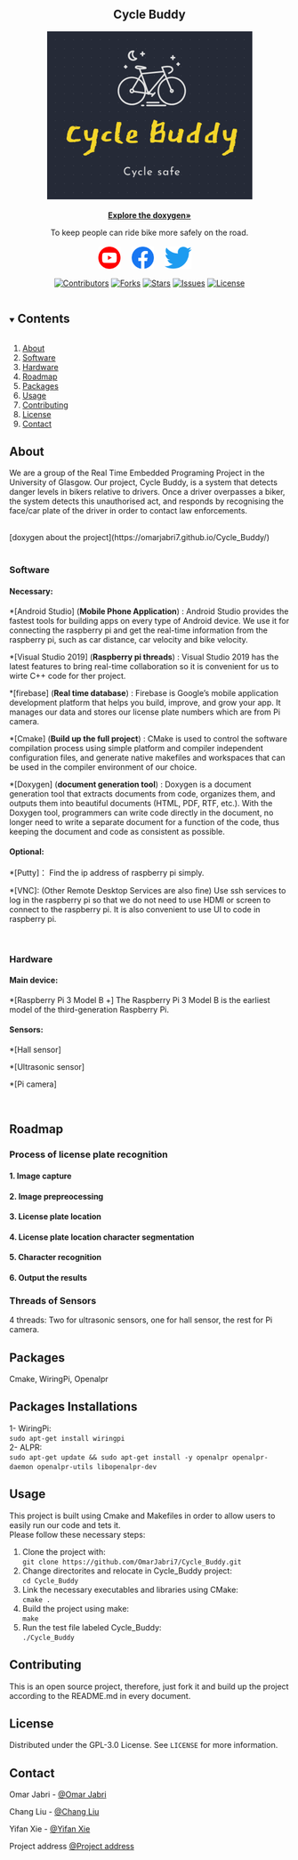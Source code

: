 <h2 align="center">Cycle Buddy</h2>  
<p align="center">
  <a href="https://github.com/OmarJabri7/Cycle_Buddy">
    <img src="https://github.com/Yifan-Xie/Image/blob/Cycle_Buddy/pictures/Logo.png" alt="Logo" >
  </a>
    <br />
    <br />
    <a href="https://omarjabri7.github.io/Cycle_Buddy/"><strong>Explore the doxygen»</strong></a>  
  <p align="center">
    To keep people can ride bike more safely on the road.
    <br />
    <br />
    <a href="https://www.youtube.com/channel/UC4mHw6LXU8YYIvdZxgI5Btw"><img height=40 src="Images/youtube_social_circle_red.png"></img></a>&nbsp;&nbsp;&nbsp;&nbsp;
    <a href=""><img height=40 src="Images/f_logo_RGB-Blue_1024.png"></img></a>&nbsp;&nbsp;&nbsp;&nbsp;
    <a href=""><img height=40 src="Images/2021%20Twitter%20logo%20-%20blue.png"></img></a>&nbsp;&nbsp;&nbsp;&nbsp;
    <br />

<div align="center">
  
[![Contributors](https://img.shields.io/github/contributors/OmarJabri7/Cycle_Buddy.svg?style=for-the-badge)](https://github.com/OmarJabri7/Cycle_Buddy/graphs/contributors)
[![Forks](https://img.shields.io/github/forks/OmarJabri7/Cycle_Buddy.svg?style=for-the-badge)](https://github.com/OmarJabri7/Cycle_Buddy/network/members)
[![Stars](https://img.shields.io/github/stars/OmarJabri7/Cycle_Buddy.svg?style=for-the-badge)](https://github.com/OmarJabri7/Cycle_Buddy/stargazers)
[![Issues](https://img.shields.io/github/issues/OmarJabri7/Cycle_Buddy.svg?style=for-the-badge)](https://github.com/OmarJabri7/Cycle_Buddy/issues)
[![License](https://img.shields.io/github/license/OmarJabri7/Cycle_Buddy.svg?style=for-the-badge)](https://github.com/OmarJabri7/Cycle_Buddy/blob/main/LICENSE)
</div>
  
<!-- TOC -->
<details open="open">
  <summary><h2 style="display: inline-block">Contents</h2></summary>
  <ol>
    <li><a href="#about">About</a>
    <li><a href="#software">Software</a></li>
    <li><a href="#hardware">Hardware</a></li>       
    </li>
    <li><a href="#roadmap">Roadmap</a></li>
    <li><a href="#Packages">Packages</a>
    <li><a href="#usage">Usage</a></li>
    <li><a href="#contributing">Contributing</a></li>
    <li><a href="#license">License</a></li>
    <li><a href="#contact">Contact</a></li>
  </ol>
</details>

<!-- Project descirption -->
## About
We are a group of the Real Time Embedded Programing Project in the University of Glasgow. Our project, Cycle Buddy, is a system that detects danger levels in bikers relative to drivers. Once a driver overpasses a biker, the system detects this unauthorised act, and responds by recognising the face/car plate of the driver in order to contact law enforcements.

<br />
[doxygen about the project](https://omarjabri7.github.io/Cycle_Buddy/)
<br />
<div align="center"> 
<br />  
</div>

### Software

#### Necessary:
*[Android Studio] (**Mobile Phone Application**) :
Android Studio provides the fastest tools for building apps on every type of Android device. We use it for connecting the raspberry pi and get the real-time information from the raspberry pi, such as car distance, car velocity and bike velocity.
 
*[Visual Studio 2019] (**Raspberry pi threads**) :
Visual Studio 2019 has the latest features to bring real-time collaboration so it is convenient for us to wirte C++ code for ther project.

*[firebase] (**Real time database**) :
Firebase is Google’s mobile application development platform that helps you build, improve, and grow your app. It manages our data and stores our license plate numbers which are from Pi camera.

*[Cmake] (**Build up the full project**) :
CMake is used to control the software compilation process using simple platform and compiler independent configuration files, and generate native makefiles and workspaces that can be used in the compiler environment of our choice.

*[Doxygen] (**document generation tool**) : 
Doxygen is a document generation tool that extracts documents from code, organizes them, and outputs them into beautiful documents (HTML, PDF, RTF, etc.).
With the Doxygen tool, programmers can write code directly in the document, no longer need to write a separate document for a function of the code, thus keeping the document and code as consistent as possible.

#### Optional: 
*[Putty]：
Find the ip address of raspberry pi simply. 

*[VNC]: (Other Remote Desktop Services are also fine) 
Use ssh services to log in the raspberry pi so that we do not need to use HDMI or screen to connect to the raspberry pi. It is also convenient to use UI to code in raspberry pi.
 
<br />

### Hardware
#### Main device:
*[Raspberry Pi 3 Model B +] 
The Raspberry Pi 3 Model B is the earliest model of the third-generation Raspberry Pi.

#### Sensors:
*[Hall sensor]

*[Ultrasonic sensor]

*[Pi camera]

<br />

## Roadmap
### Process of license plate recognition
#### 1. Image capture
#### 2. Image prepreocessing
#### 3. License plate location
#### 4. License plate location character segmentation
#### 5. Character recognition 
#### 6. Output the results

### Threads of Sensors 
4 threads: Two for ultrasonic sensors, one for hall sensor, the rest for Pi camera.

<!-- Getting Started -->
## Packages
Cmake, WiringPi, Openalpr

<!-- Installations -->
## Packages Installations
1- WiringPi:<br>
`sudo apt-get install wiringpi`<br/>
2- ALPR: <br>
`sudo apt-get update && sudo apt-get install -y openalpr openalpr-daemon openalpr-utils libopenalpr-dev`<br>

<!-- Usage -->
## Usage
This project is built using Cmake and Makefiles in order to allow users to easily run our code and tets it.<br/>
Please follow these necessary steps: <br/>
1. Clone the project with: <br/>
`git clone https://github.com/OmarJabri7/Cycle_Buddy.git`<br/>
2. Change directorites and relocate in Cycle_Buddy project: <br/>
`cd Cycle_Buddy`<br/>
3. Link the necessary executables and libraries using CMake: <br/>
`cmake .`<br/>
4. Build the project using make: <br/>
`make`<br/>
5. Run the test file labeled Cycle_Buddy: <br/>
`./Cycle_Buddy`<br/>

<!-- Contributing -->
## Contributing
This is an open source project, therefore, just fork it and build up the project according to the README.md in every document.

<!-- License -->
## License
Distributed under the GPL-3.0 License. See `LICENSE` for more information.

<!-- Contact Info -->
## Contact

Omar Jabri - [@Omar Jabri](https://github.com/OmarJabri7)
<br />

Chang Liu - [@Chang Liu](https://github.com/Cliu1993)
<br />

Yifan Xie - [@Yifan Xie](https://github.com/Yifan-Xie)
<br />

Project address [@Project address](https://github.com/OmarJabri7/Cycle_Buddy)

